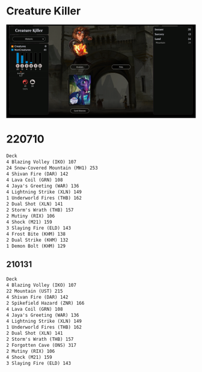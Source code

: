 # Creature Killer

<table style="background-color:black;">
    <tr>
        <td>
            <img src="../Resources/Creature-Killer-details.png" width="1000">
        </td>
    </tr>
</table> 

# 220710
```
Deck
4 Blazing Volley (IKO) 107
24 Snow-Covered Mountain (MH1) 253
4 Shivan Fire (DAR) 142
4 Lava Coil (GRN) 108
4 Jaya's Greeting (WAR) 136
4 Lightning Strike (XLN) 149
1 Underworld Fires (THB) 162
2 Dual Shot (XLN) 141
2 Storm's Wrath (THB) 157
2 Mutiny (RIX) 106
4 Shock (M21) 159
3 Slaying Fire (ELD) 143
4 Frost Bite (KHM) 138
2 Dual Strike (KHM) 132
1 Demon Bolt (KHM) 129
```

## 210131
```
Deck
4 Blazing Volley (IKO) 107
22 Mountain (UST) 215
4 Shivan Fire (DAR) 142
2 Spikefield Hazard (ZNR) 166
4 Lava Coil (GRN) 108
4 Jaya's Greeting (WAR) 136
4 Lightning Strike (XLN) 149
1 Underworld Fires (THB) 162
2 Dual Shot (XLN) 141
2 Storm's Wrath (THB) 157
2 Forgotten Cave (ONS) 317
2 Mutiny (RIX) 106
4 Shock (M21) 159
3 Slaying Fire (ELD) 143
```